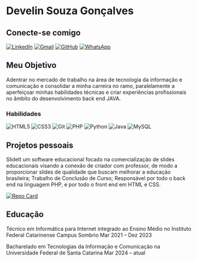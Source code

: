 # Develin Souza Gonçalves

## Conecte-se comigo
[![LinkedIn](https://img.shields.io/badge/LinkedIn-0077B5?style=for-the-badge&logo=linkedin&logoColor=white)](https://www.linkedin.com/in/develin-souza-gon%C3%A7alves-b8aa53243/)
[![Gmail](https://img.shields.io/badge/Gmail-333333?style=for-the-badge&logo=gmail&logoColor=red)](mailto:develinsouzag@gmail.com)
[![GitHub](https://img.shields.io/badge/GitHub-100000?style=for-the-badge&logo=github&logoColor=white)](https://github.com/dededsg)
[![WhatsApp](https://img.shields.io/badge/WhatsApp-25D366?style=for-the-badge&logo=whatsapp&logoColor=white)](https://wa.me/5548996704774)

## Meu Objetivo

Adentrar no mercado de trabalho na área de tecnologia da informação e comunicação e consolidar a minha carreira no ramo, paralelamente a aperfeiçoar minhas habilidades técnicas e criar experiências
profissionais no âmbito do desenvolvimento back end JAVA.


### Habilidades
![HTML5](https://img.shields.io/badge/HTML5-E34F26?style=for-the-badge&logo=html5&logoColor=white)
![CSS3](https://img.shields.io/badge/CSS3-1572B6?style=for-the-badge&logo=css3&logoColor=white)
![Git](https://img.shields.io/badge/Git-F05032?style=for-the-badge&logo=git&logoColor=white)
![PHP](https://img.shields.io/badge/PHP-777BB4?style=for-the-badge&logo=php&logoColor=white)
![Python](https://img.shields.io/badge/python-3670A0?style=for-the-badge&logo=python&logoColor=ffdd54)
![Java](https://img.shields.io/badge/java-%23ED8B00.svg?style=for-the-badge&logo=openjdk&logoColor=white)
![MySQL](https://img.shields.io/badge/MySQL-00000F?style=for-the-badge&logo=mysql&logoColor=white)

## Projetos pessoais

SlideIt um software educacional focado na comercialização de slides educacionais visando a conexão de criador com professor, de modo a proporcionar slides de
qualidade que buscam melhorar a educação brasileira; Trabalho de Conclusão de Curso; Responsável por todo o back end na linguagem PHP, e por todo o front end em HTML e CSS.

[![Repo Card](https://github-readme-stats.vercel.app/api/pin/?username=dededsg&repo=SlideIt&bg_color=000&border_color=30A3DC&show_icons=true&icon_color=30A3DC&title_color=E94D5F&text_color=FFF)](https://github.com/dededsg/TCC)

## Educação

Técnico em Informática para Internet integrado ao Ensino Médio no Instituto Federal Catarinense Campus Sombrio
Mar 2021 – Dez 2023

Bacharelado em Tecnologias da Informação e Comunicação na Universidade Federal de Santa Catarina
Mar 2024 – atual
